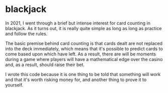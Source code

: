 # blackjack



In 2021, I went through a brief but intense interest for card counting in blackjack. As it turns out, it is really quite simple as long as long as practice and follow the rules.

The basic premise behind card counting is that cards dealt are not replaced into the deck immediately, which means that it's possible to predict cards to come based upon which have left. As a result, there are will be moments during a game where players will have a mathematical edge over the casino and, as a result, should raise their bet.

I wrote this code because it is one thing to be told that something will work and that it's worth risking money for, and another thing to prove it to yourself.
